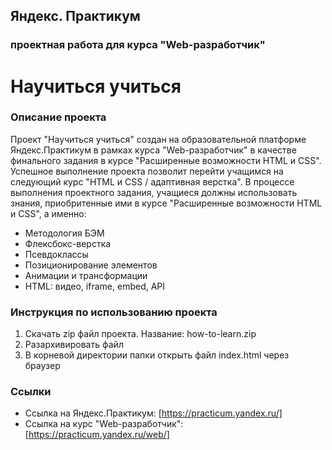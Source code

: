 ## **Яндекс. Практикум**
### проектная работа для курса "Web-разработчик"
# **Научиться учиться**


### **Описание проекта**

Проект "Научиться учиться" создан на образовательной платформе Яндекс.Практикум в рамках курса "Web-разработчик" в качестве финального задания в курсе "Расширенные возможности HTML и CSS". Успешное выполнение проекта позволит перейти учащимся на следующий курс "HTML и CSS / адаптивная верстка".
В процессе выполнения проектного задания, учащиеся должны использовать знания, приобритенные ими в курсе "Расширенные возможности HTML и CSS", а именно:
* Методология БЭМ
* Флексбокс-верстка
* Псевдоклассы
* Позиционирование элементов
* Анимации и трансформации
* HTML: видео, iframe, embed, API

### **Инструкция по использованию проекта**

1. Скачать zip файл проекта. Название: how-to-learn.zip
2. Разархивировать файл
3. В корневой директории папки открыть файл index.html через браузер

### **Ссылки**

* Ссылка на Яндекс.Практикум: [https://practicum.yandex.ru/]
* Ссылка на курс "Web-разработчик": [https://practicum.yandex.ru/web/]
